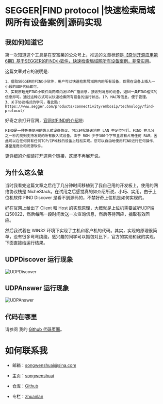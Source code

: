 # SEGGER|FIND protocol |快速检索局域网所有设备案例|源码实现

## 我如何知道它

第一次知道这个工具是在安富莱的公众号上，推送的文章标题是[【原创开源应用第6期】基于SEGGER的FIND小软件，快速检索局域网所有设备案例，非常实用](http://forum.armfly.com/forum.php?mod=viewthread&tid=89911&highlight=FIND)。

这篇文章对它的说明是:

```
1、借助SEGGER的FIND小软件，用户可以快速检索局域网内的所有设备，仅需在设备上插入一小段的UDP代码即可。
2、实现原理是FIND小软件向网络内发UDP广播消息，接收到消息的设备，返回一条FIND格式的信息即可。通过这种方式可以快速检索所有设备的运行状态，IP，MAC等信息，便于管理。
3、关于协议格式的学习，看此贴：https://www.segger.com/products/connectivity/embosip/technology/find-protocol/
```

好奇之余打开官网，[官网对FIND的介绍](https://www.segger.com/products/connectivity/embosip/technology/find-protocol/)是:

```
FIND是一种免费使用的嵌入式设备协议，可以轻松快速地在 LAN 中定位它们。FIND 在几分之一秒内找到支持发现的所有嵌入式设备。由于 ROM 少于300个字节且没有占用任何 RAM，因此可以在任何具有任何TCP/IP堆栈的设备上轻松实现。您可以自由地使用FIND进行任何操作，甚至是商业和闭源软件。
```

更详细的介绍请打开这两个链接，这里不再展开说。

## 为什么这么做

当时我看完这篇文章之后花了几分钟时间移植到了我自己用的开发板上，使用的网络协议栈是 NicheStack。在试用之后感觉真的如介绍所说，小巧、实用。由于上位机软件 FIND Discover 是看不到源码的，不禁好奇上位机是如何实现的。

好在官网上给出了 Client  和  Host  的实现原理，大概就是上位机需要监听UDP端口50022，然后每隔一段时间发送一次查询信息，然后等待回应，摘取有效回应。

然后我试着在 WIN32 环境下实现了主机和客户机的代码。其实，实现的原理很简单，没有很多弯弯绕绕，感兴趣的同学可以抓包对比下，官方的实现和我的实现。下面直接给运行结果。

## UDPDiscover 运行现象

![UDPDiscover](https://github.com/songwenshuai/SEGGER_FIND/blob/master/Picture/UDPDiscover.png)

## UDPAnswer 运行现象

![UDPAnswer ](https://github.com/songwenshuai/SEGGER_FIND/blob/master/Picture/UDPAnswer.png)

## 代码在哪里

请参阅 我的 [Github 代码页面](https://github.com/songwenshuai/SEGGER_FIND)。

# 如何联系我

- 邮箱：[songwenshuai@sina.com](mailto:songwenshuai@sina.com)
- 主页：[songwenshuai](<https://github.com/songwenshuai>)
- 仓库：[Github](<https://github.com/songwenshuai>)

- 专栏：[zhuanlan](<https://zhuanlan.zhihu.com/songwenshuai>)